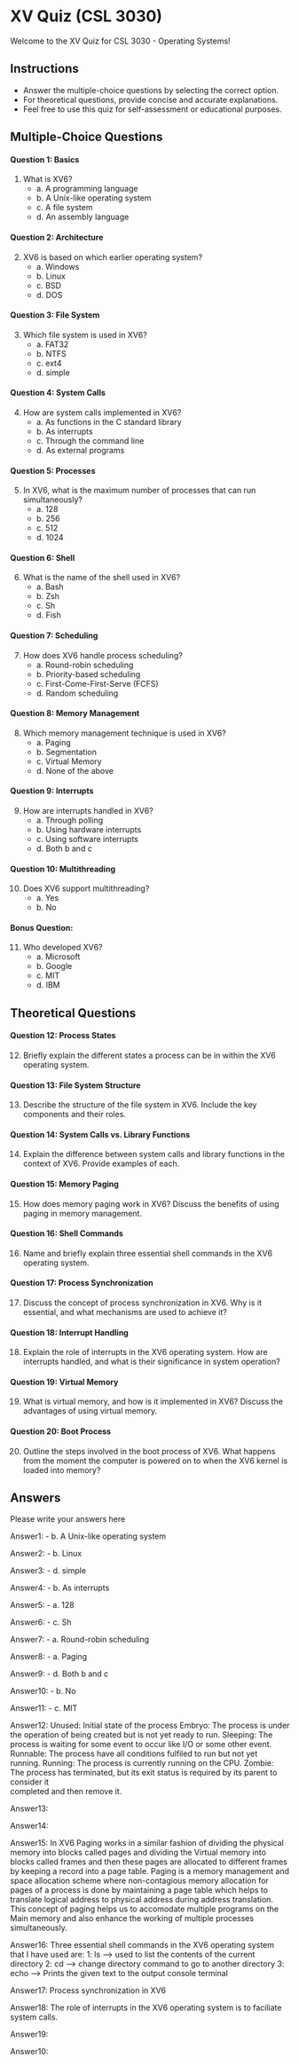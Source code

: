 # XV Quiz (CSL 3030)

Welcome to the XV Quiz for CSL 3030 - Operating Systems!



## Instructions
- Answer the multiple-choice questions by selecting the correct option.
- For theoretical questions, provide concise and accurate explanations.
- Feel free to use this quiz for self-assessment or educational purposes.

## Multiple-Choice Questions

#### Question 1: Basics
1. What is XV6?
   - a. A programming language
   - b. A Unix-like operating system
   - c. A file system
   - d. An assembly language

#### Question 2: Architecture
2. XV6 is based on which earlier operating system?
   - a. Windows
   - b. Linux
   - c. BSD
   - d. DOS

#### Question 3: File System
3. Which file system is used in XV6?
   - a. FAT32
   - b. NTFS
   - c. ext4
   - d. simple

#### Question 4: System Calls
4. How are system calls implemented in XV6?
   - a. As functions in the C standard library
   - b. As interrupts
   - c. Through the command line
   - d. As external programs

#### Question 5: Processes
5. In XV6, what is the maximum number of processes that can run simultaneously?
   - a. 128
   - b. 256
   - c. 512
   - d. 1024

#### Question 6: Shell
6. What is the name of the shell used in XV6?
   - a. Bash
   - b. Zsh
   - c. Sh
   - d. Fish

#### Question 7: Scheduling
7. How does XV6 handle process scheduling?
   - a. Round-robin scheduling
   - b. Priority-based scheduling
   - c. First-Come-First-Serve (FCFS)
   - d. Random scheduling

#### Question 8: Memory Management
8. Which memory management technique is used in XV6?
   - a. Paging
   - b. Segmentation
   - c. Virtual Memory
   - d. None of the above

#### Question 9: Interrupts
9. How are interrupts handled in XV6?
   - a. Through polling
   - b. Using hardware interrupts
   - c. Using software interrupts
   - d. Both b and c

#### Question 10: Multithreading
10. Does XV6 support multithreading?
    - a. Yes
    - b. No

#### Bonus Question:
11. Who developed XV6?
    - a. Microsoft
    - b. Google
    - c. MIT
    - d. IBM

## Theoretical Questions

#### Question 12: Process States
12. Briefly explain the different states a process can be in within the XV6 operating system.

#### Question 13: File System Structure
13. Describe the structure of the file system in XV6. Include the key components and their roles.

#### Question 14: System Calls vs. Library Functions
14. Explain the difference between system calls and library functions in the context of XV6. Provide examples of each.

#### Question 15: Memory Paging
15. How does memory paging work in XV6? Discuss the benefits of using paging in memory management.

#### Question 16: Shell Commands
16. Name and briefly explain three essential shell commands in the XV6 operating system.

#### Question 17: Process Synchronization
17. Discuss the concept of process synchronization in XV6. Why is it essential, and what mechanisms are used to achieve it?

#### Question 18: Interrupt Handling
18. Explain the role of interrupts in the XV6 operating system. How are interrupts handled, and what is their significance in system operation?

#### Question 19: Virtual Memory
19. What is virtual memory, and how is it implemented in XV6? Discuss the advantages of using virtual memory.

#### Question 20: Boot Process
20. Outline the steps involved in the boot process of XV6. What happens from the moment the computer is powered on to when the XV6 kernel is loaded into memory?

## Answers
Please write your answers here

Answer1: - b. A Unix-like operating system

Answer2: - b. Linux

Answer3: - d. simple

Answer4: - b. As interrupts

Answer5: - a. 128

Answer6: - c. Sh

Answer7: - a. Round-robin scheduling

Answer8: - a. Paging

Answer9: - d. Both b and c

Answer10: - b. No

Answer11: - c. MIT

Answer12:   Unused: Initial state of the process
            Embryo: The process is under the operation of being created but is not yet ready to run.
            Sleeping: The process is waiting for some event to occur like I/O or some other event.
            Runnable: The process have all conditions fulfiled to run but not yet running.
            Running: The process is currently running on the CPU.
            Zombie: The process has terminated, but its exit status is required by its parent to consider it      
            completed and then remove it.

Answer13:

Answer14:

Answer15: In XV6 Paging works in a similar fashion of dividing the physical memory into blocks called pages 
            and dividing the Virtual memory into blocks called frames and then these pages are allocated to different frames by keeping a record into a page table.
         Paging is a memory management and space allocation scheme where non-contagious memory allocation 
          for pages of a process is done by maintaining a page table which helps to translate logical address to physical address during address translation. This concept of paging helps us to accomodate multiple programs on the Main memory and also enhance the working of multiple processes simultaneously.

Answer16: Three essential shell commands in the XV6 operating system that I have used are:
            1: ls --> used to list the contents of the current directory
            2: cd --> change directory command to go to another directory
            3: echo --> Prints the given text to the output console terminal

Answer17: Process synchronization in XV6 

Answer18: The role of interrupts in the XV6 operating system is to faciliate system calls.

Answer19:

Answer10:


